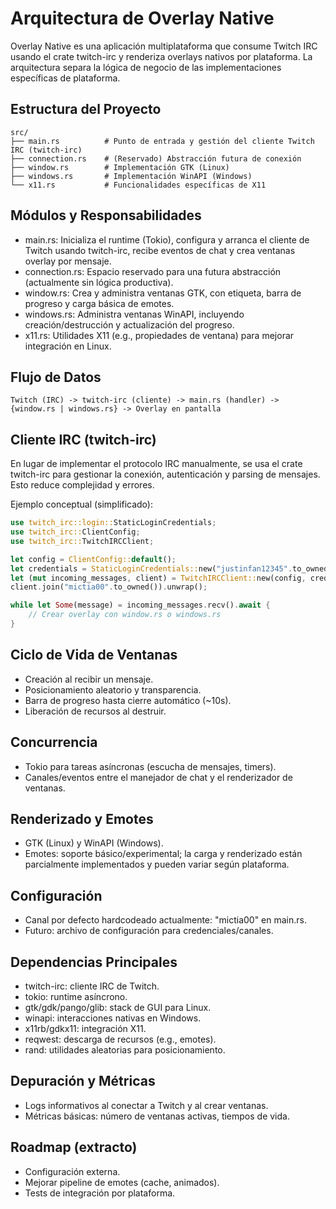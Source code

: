 # Arquitectura de Overlay Native

Overlay Native es una aplicación multiplataforma que consume Twitch IRC usando el crate twitch-irc y renderiza overlays nativos por plataforma. La arquitectura separa la lógica de negocio de las implementaciones específicas de plataforma.

## Estructura del Proyecto

```
src/
├── main.rs          # Punto de entrada y gestión del cliente Twitch IRC (twitch-irc)
├── connection.rs    # (Reservado) Abstracción futura de conexión
├── window.rs        # Implementación GTK (Linux)
├── windows.rs       # Implementación WinAPI (Windows)
└── x11.rs           # Funcionalidades específicas de X11
```

## Módulos y Responsabilidades

- main.rs: Inicializa el runtime (Tokio), configura y arranca el cliente de Twitch usando twitch-irc, recibe eventos de chat y crea ventanas overlay por mensaje.
- connection.rs: Espacio reservado para una futura abstracción (actualmente sin lógica productiva).
- window.rs: Crea y administra ventanas GTK, con etiqueta, barra de progreso y carga básica de emotes.
- windows.rs: Administra ventanas WinAPI, incluyendo creación/destrucción y actualización del progreso.
- x11.rs: Utilidades X11 (e.g., propiedades de ventana) para mejorar integración en Linux.

## Flujo de Datos

```
Twitch (IRC) -> twitch-irc (cliente) -> main.rs (handler) -> {window.rs | windows.rs} -> Overlay en pantalla
```

## Cliente IRC (twitch-irc)

En lugar de implementar el protocolo IRC manualmente, se usa el crate twitch-irc para gestionar la conexión, autenticación y parsing de mensajes. Esto reduce complejidad y errores.

Ejemplo conceptual (simplificado):

```rust
use twitch_irc::login::StaticLoginCredentials;
use twitch_irc::ClientConfig;
use twitch_irc::TwitchIRCClient;

let config = ClientConfig::default();
let credentials = StaticLoginCredentials::new("justinfan12345".to_owned(), None);
let (mut incoming_messages, client) = TwitchIRCClient::new(config, credentials);
client.join("mictia00".to_owned()).unwrap();

while let Some(message) = incoming_messages.recv().await {
    // Crear overlay con window.rs o windows.rs
}
```

## Ciclo de Vida de Ventanas

- Creación al recibir un mensaje.
- Posicionamiento aleatorio y transparencia.
- Barra de progreso hasta cierre automático (~10s).
- Liberación de recursos al destruir.

## Concurrencia

- Tokio para tareas asíncronas (escucha de mensajes, timers).
- Canales/eventos entre el manejador de chat y el renderizador de ventanas.

## Renderizado y Emotes

- GTK (Linux) y WinAPI (Windows).
- Emotes: soporte básico/experimental; la carga y renderizado están parcialmente implementados y pueden variar según plataforma.

## Configuración

- Canal por defecto hardcodeado actualmente: "mictia00" en main.rs.
- Futuro: archivo de configuración para credenciales/canales.

## Dependencias Principales

- twitch-irc: cliente IRC de Twitch.
- tokio: runtime asíncrono.
- gtk/gdk/pango/glib: stack de GUI para Linux.
- winapi: interacciones nativas en Windows.
- x11rb/gdkx11: integración X11.
- reqwest: descarga de recursos (e.g., emotes).
- rand: utilidades aleatorias para posicionamiento.

## Depuración y Métricas

- Logs informativos al conectar a Twitch y al crear ventanas.
- Métricas básicas: número de ventanas activas, tiempos de vida.

## Roadmap (extracto)

- Configuración externa.
- Mejorar pipeline de emotes (cache, animados).
- Tests de integración por plataforma.